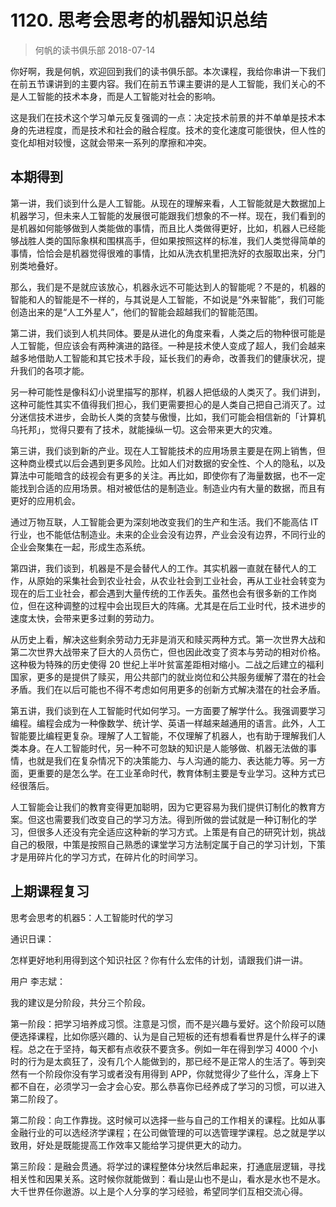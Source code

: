 # 1120. 思考会思考的机器知识总结
> 何帆的读书俱乐部
2018-07-14

你好啊，我是何帆，欢迎回到我们的读书俱乐部。本次课程，我给你串讲一下我们在前五节课讲到的主要内容。我们在前五节课主要讲的是人工智能，我们关心的不是人工智能的技术本身，而是人工智能对社会的影响。

这是我们在技术这个学习单元反复强调的一点：决定技术前景的并不单单是技术本身的先进程度，而是技术和社会的融合程度。技术的变化速度可能很快，但人性的变化却相对较慢，这就会带来一系列的摩擦和冲突。

## 本期得到

第一讲，我们谈到什么是人工智能。从现在的理解来看，人工智能就是大数据加上机器学习，但未来人工智能的发展很可能跟我们想象的不一样。现在，我们看到的是机器如何能够做到人类能做的事情，而且比人类做得更好，比如，机器人已经能够战胜人类的国际象棋和围棋高手，但如果按照这样的标准，我们人类觉得简单的事情，恰恰会是机器觉得很难的事情，比如从洗衣机里把洗好的衣服取出来，分门别类地叠好。

那么，我们是不是就应该放心，机器永远不可能达到人的智能呢？不是的，机器的智能和人的智能是不一样的，与其说是人工智能，不如说是“外来智能”，我们可能创造出来的是“人工外星人”，他们的智能会超越我们的智能范围。

第二讲，我们谈到人机共同体。要是从进化的角度来看，人类之后的物种很可能是人工智能，但应该会有两种演进的路径。一种是技术使人变成了超人，我们会越来越多地借助人工智能和其它技术手段，延长我们的寿命，改善我们的健康状况，提升我们的各项才能。

另一种可能性是像科幻小说里描写的那样，机器人把低级的人类灭了。我们讲到，这种可能性其实不值得我们担心，我们更需要担心的是人类自己把自己消灭了。过分迷信技术进步，会助长人类的贪婪与傲慢，比如，我们可能会相信新的「计算机乌托邦」，觉得只要有了技术，就能操纵一切。这会带来更大的灾难。

第三讲，我们谈到新的产业。现在人工智能技术的应用场景主要是在网上销售，但这种商业模式以后会遇到更多风险。比如人们对数据的安全性、个人的隐私，以及算法中可能暗含的歧视会有更多的关注。再比如，即使你有了海量数据，也不一定能找到合适的应用场景。相对被低估的是制造业。制造业内有大量的数据，而且有更好的应用机会。

通过万物互联，人工智能会更为深刻地改变我们的生产和生活。我们不能高估 IT 行业，也不能低估制造业。未来的企业会没有边界，产业会没有边界，不同行业的企业会聚集在一起，形成生态系统。

第四讲，我们谈到，机器是不是会替代人的工作。其实机器一直就在替代人的工作，从原始的采集社会到农业社会，从农业社会到工业社会，再从工业社会转变为现在的后工业社会，都会遇到大量传统的工作丢失。虽然也会有很多新的工作岗位，但在这种调整的过程中会出现巨大的阵痛。尤其是在后工业时代，技术进步的速度太快，会带来更多过剩的劳动力。

从历史上看，解决这些剩余劳动力无非是消灭和赎买两种方式。第一次世界大战和第二次世界大战带来了巨大的人员伤亡，但也因此改变了资本与劳动的相对价格。这种极为特殊的历史使得 20 世纪上半叶贫富差距相对缩小。二战之后建立的福利国家，更多的是提供了赎买，用公共部门的就业岗位和公共服务缓解了潜在的社会矛盾。我们在以后可能也不得不考虑如何用更多的创新方式解决潜在的社会矛盾。

第五讲，我们谈到在人工智能时代如何学习。一方面要了解学什么。我强调要学习编程。编程会成为一种像数学、统计学、英语一样越来越通用的语言。此外，人工智能要比编程更复杂。理解了人工智能，不仅理解了机器人，也有助于理解我们人类本身。在人工智能时代，另一种不可忽缺的知识是人能够做、机器无法做的事情，也就是我们在复杂情况下的决策能力、与人沟通的能力、表达能力等。另一方面，更重要的是怎么学。在工业革命时代，教育体制主要是专业学习。这种方式已经很落后。

人工智能会让我们的教育变得更加聪明，因为它更容易为我们提供订制化的教育方案。但这也需要我们改变自己的学习方法。得到所做的尝试就是一种订制化的学习，但很多人还没有完全适应这种新的学习方式。上策是有自己的研究计划，挑战自己的极限，中策是按照自己熟悉的课堂学习方法制定属于自己的学习计划，下策才是用碎片化的学习方式，在碎片化的时间学习。

## 上期课程复习

思考会思考的机器5：人工智能时代的学习

通识日课：

怎样更好地利用得到这个知识社区？你有什么宏伟的计划，请跟我们讲一讲。

用户 李志斌：

我的建议是分阶段，共分三个阶段。

第一阶段：把学习培养成习惯。注意是习惯，而不是兴趣与爱好。这个阶段可以随便选择课程，比如你感兴趣的、认为是自己短板的还有想看看世界是什么样子的课程。总之在于坚持，每天都有点收获不要贪多。例如一年在得到学习 4000 个小时的行为是太疯狂了，没有几个人能做到的，那已经不是正常人的生活了。等到突然有一个阶段你没有学习或者没有用得到 APP，你就觉得少了些什么，浑身上下都不自在，必须学习一会才会心安。那么恭喜你已经养成了学习的习惯，可以进入第二阶段了。

第二阶段：向工作靠拢。这时候可以选择一些与自己的工作相关的课程。比如从事金融行业的可以选经济学课程；在公司做管理的可以选管理学课程。总之就是学以致用，好处是既能提高工作效率又能给学习提供更大的动力。

第三阶段：是融会贯通。将学过的课程整体分块然后串起来，打通底层逻辑，寻找相关性和因果关系。这时候你就能做到：看山是山也不是山，看水是水也不是水。大千世界任你遨游。以上是个人分享的学习经验，希望同学们互相交流心得。



